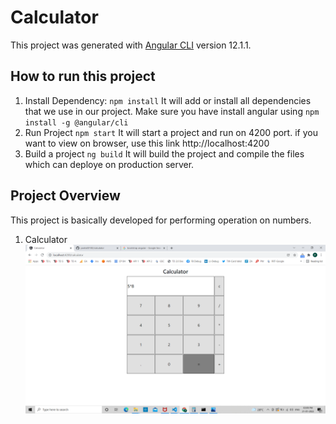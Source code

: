 # Calculator

This project was generated with [Angular CLI](https://github.com/angular/angular-cli) version 12.1.1.
## How to run this project

1. Install Dependency:
`npm install`
It will add or install all dependencies that we use in our project. Make sure you have install angular using `npm install -g @angular/cli`
2. Run Project
`npm start`
It will start a project and run on 4200 port. if you want to view on browser, use this link http://localhost:4200
3. Build a project
`ng build`
It will build the project and compile the files which can deploye on production server.

## Project Overview
This project is basically developed for performing operation on numbers.
1. Calculator 
![Calculator](./screenshots/calc.png)
